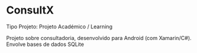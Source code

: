 # ConsultX

Tipo Projeto: Projeto Académico / Learning

Projeto sobre consultadoria, desenvolvido para Android (com Xamarin/C#). Envolve bases de dados SQLite
